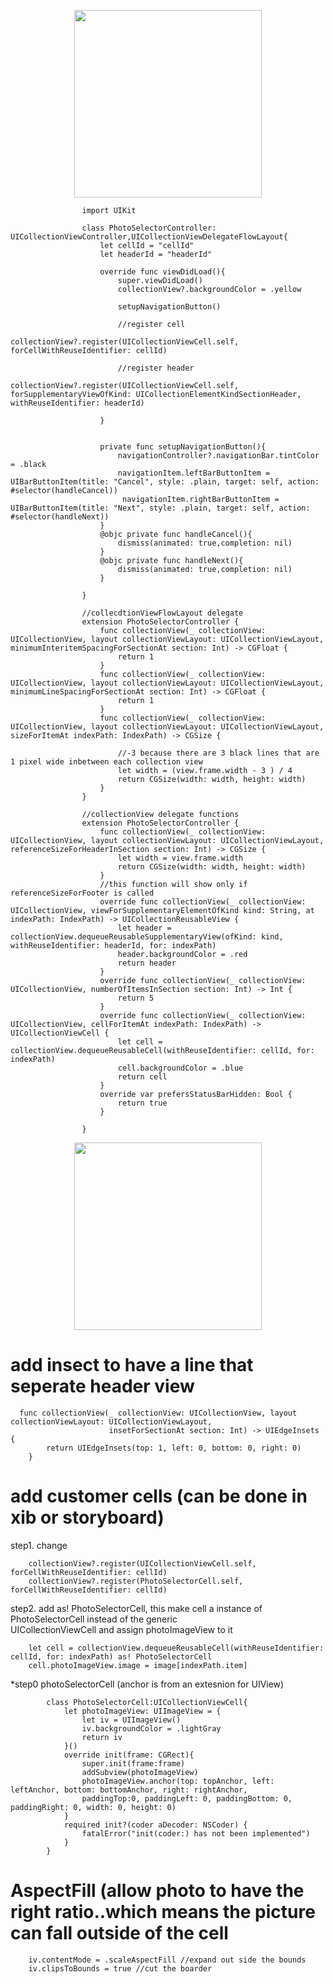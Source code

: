 <p align="center">
  <img src="https://github.com/ericyu423/CodePatternReference/blob/master/image/collectionView.png" width="300"/>
</p>




                    import UIKit

                    class PhotoSelectorController: UICollectionViewController,UICollectionViewDelegateFlowLayout{
                        let cellId = "cellId"
                        let headerId = "headerId"

                        override func viewDidLoad(){
                            super.viewDidLoad()
                            collectionView?.backgroundColor = .yellow

                            setupNavigationButton()

                            //register cell
                            collectionView?.register(UICollectionViewCell.self, forCellWithReuseIdentifier: cellId)

                            //register header
                             collectionView?.register(UICollectionViewCell.self, forSupplementaryViewOfKind: UICollectionElementKindSectionHeader, withReuseIdentifier: headerId)

                        }


                        private func setupNavigationButton(){
                            navigationController?.navigationBar.tintColor = .black
                            navigationItem.leftBarButtonItem = UIBarButtonItem(title: "Cancel", style: .plain, target: self, action: #selector(handleCancel))
                             navigationItem.rightBarButtonItem = UIBarButtonItem(title: "Next", style: .plain, target: self, action: #selector(handleNext))
                        }
                        @objc private func handleCancel(){
                            dismiss(animated: true,completion: nil)
                        }
                        @objc private func handleNext(){
                            dismiss(animated: true,completion: nil)
                        }

                    }

                    //collecdtionViewFlowLayout delegate
                    extension PhotoSelectorController {
                        func collectionView(_ collectionView: UICollectionView, layout collectionViewLayout: UICollectionViewLayout, minimumInteritemSpacingForSectionAt section: Int) -> CGFloat {
                            return 1
                        }
                        func collectionView(_ collectionView: UICollectionView, layout collectionViewLayout: UICollectionViewLayout, minimumLineSpacingForSectionAt section: Int) -> CGFloat {
                            return 1
                        }
                        func collectionView(_ collectionView: UICollectionView, layout collectionViewLayout: UICollectionViewLayout, sizeForItemAt indexPath: IndexPath) -> CGSize {

                            //-3 because there are 3 black lines that are 1 pixel wide inbetween each collection view
                            let width = (view.frame.width - 3 ) / 4
                            return CGSize(width: width, height: width)
                        }
                    }

                    //collectionView delegate functions
                    extension PhotoSelectorController {
                        func collectionView(_ collectionView: UICollectionView, layout collectionViewLayout: UICollectionViewLayout, referenceSizeForHeaderInSection section: Int) -> CGSize {
                            let width = view.frame.width
                            return CGSize(width: width, height: width)
                        }
                        //this function will show only if referenceSizeForFooter is called
                        override func collectionView(_ collectionView: UICollectionView, viewForSupplementaryElementOfKind kind: String, at indexPath: IndexPath) -> UICollectionReusableView {
                            let header = collectionView.dequeueReusableSupplementaryView(ofKind: kind, withReuseIdentifier: headerId, for: indexPath)
                            header.backgroundColor = .red
                            return header
                        }
                        override func collectionView(_ collectionView: UICollectionView, numberOfItemsInSection section: Int) -> Int {
                            return 5
                        }
                        override func collectionView(_ collectionView: UICollectionView, cellForItemAt indexPath: IndexPath) -> UICollectionViewCell {
                            let cell = collectionView.dequeueReusableCell(withReuseIdentifier: cellId, for: indexPath)
                            cell.backgroundColor = .blue
                            return cell
                        }
                        override var prefersStatusBarHidden: Bool {
                            return true
                        }

                    }


<p align="center">
<img src="https://github.com/ericyu423/CodePatternReference/blob/master/image/collectionViewWithLine.png" width="300"/>
</p>
  
# add insect to have a line that seperate header view

      func collectionView(_ collectionView: UICollectionView, layout collectionViewLayout: UICollectionViewLayout, 
                          insetForSectionAt section: Int) -> UIEdgeInsets {
            return UIEdgeInsets(top: 1, left: 0, bottom: 0, right: 0)
        }
        
        
# add customer cells (can be done in xib or storyboard)

 step1.   change 
 
        collectionView?.register(UICollectionViewCell.self, forCellWithReuseIdentifier: cellId)
        collectionView?.register(PhotoSelectorCell.self, forCellWithReuseIdentifier: cellId)
        
 step2.  add as! PhotoSelectorCell, this make cell a instance of PhotoSelectorCell instead of the generic  
         UICollectionViewCell and assign photoImageView to it
 
        let cell = collectionView.dequeueReusableCell(withReuseIdentifier: cellId, for: indexPath) as! PhotoSelectorCell
        cell.photoImageView.image = image[indexPath.item]


 *step0 photoSelectorCell (anchor is from an extesnion for UIView)
 
            class PhotoSelectorCell:UICollectionViewCell{
                let photoImageView: UIImageView = {
                    let iv = UIImageView()
                    iv.backgroundColor = .lightGray
                    return iv
                }()
                override init(frame: CGRect){
                    super.init(frame:frame)
                    addSubview(photoImageView)
                    photoImageView.anchor(top: topAnchor, left: leftAnchor, bottom: bottomAnchor, right: rightAnchor,
                    paddingTop:0, paddingLeft: 0, paddingBottom: 0, paddingRight: 0, width: 0, height: 0)
                }
                required init?(coder aDecoder: NSCoder) {
                    fatalError("init(coder:) has not been implemented")
                }
            }
            
            
# AspectFill (allow photo to have the right ratio..which means the picture can fall outside of the cell

        iv.contentMode = .scaleAspectFill //expand out side the bounds
        iv.clipsToBounds = true //cut the boarder
